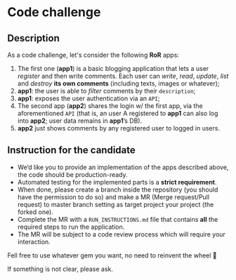 # Code challenge

## Description

As a code challenge, let's consider the following **RoR** apps:

1. The first one (**app1**) is a basic blogging application that lets a user *register* and then write comments. Each user can *write*, *read*, *update*, *list* and *destroy* **its own comments** (including texts, images or whatever);
2. **app1**: the user is able to *filter* comments by their `description`;
3. **app1**: exposes the user authentication via an `API`;
4. The second app (**app2**) shares the login w/ the first app, via the aforementioned `API` (that is, an user A registered to **app1** can also log into **app2**; user data remains in **app1**’s DB).
5. **app2** just shows comments by any registered user to logged in users.

## Instruction for the candidate

* We’d like you to provide an implementation of the apps described above, the code should be production-ready. 
* Automated testing for the implemented parts is a **strict requirement**.
* When done, please create a branch inside the repository (you should have the permission to do so) and make a MR (Merge request/Pull request) to master branch setting as target project your project (the forked one).
* Complete the MR with a `RUN_INSTRUCTIONS.md` file that contains **all** the required steps to run the application.
* The MR will be subject to a code review process which will require your interaction.

Fell free to use whatever gem you want, no need to reinvent the wheel 🙂

If something is not clear, please ask.